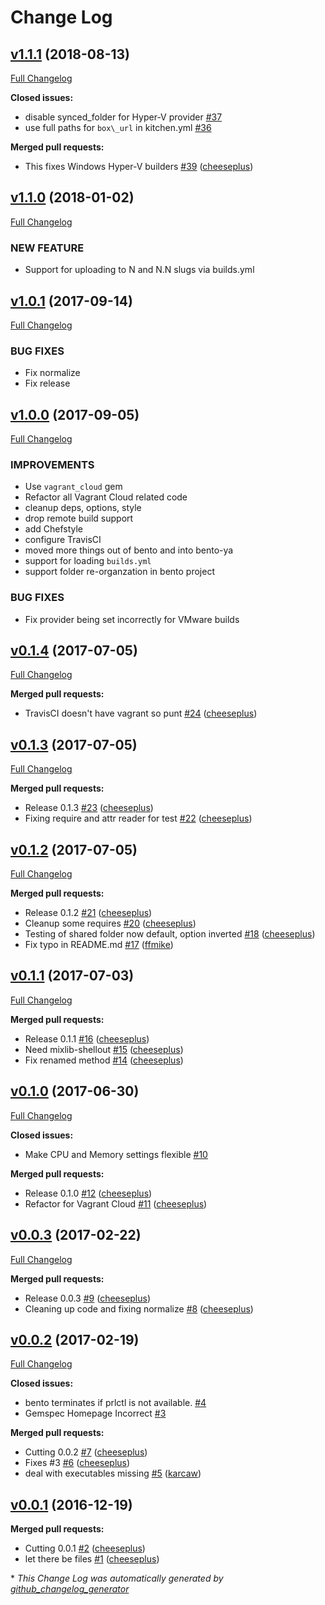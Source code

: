 # Change Log

## [v1.1.1](https://github.com/cheeseplus/bento-ya/tree/v1.1.1) (2018-08-13)
[Full Changelog](https://github.com/cheeseplus/bento-ya/compare/v1.1.0...v1.1.1)

**Closed issues:**

- disable synced\_folder for Hyper-V provider [\#37](https://github.com/cheeseplus/bento-ya/issues/37)
- use full paths for `box\_url` in kitchen.yml [\#36](https://github.com/cheeseplus/bento-ya/issues/36)

**Merged pull requests:**

- This fixes Windows Hyper-V builders [\#39](https://github.com/cheeseplus/bento-ya/pull/39) ([cheeseplus](https://github.com/cheeseplus))

## [v1.1.0](https://github.com/cheeseplus/bento-ya/tree/v1.1.0) (2018-01-02)
[Full Changelog](https://github.com/cheeseplus/bento-ya/compare/v1.0.1...v1.1.0)

### NEW FEATURE

* Support for uploading to N and N.N slugs via builds.yml 

## [v1.0.1](https://github.com/cheeseplus/bento-ya/tree/v1.0.1) (2017-09-14)
[Full Changelog](https://github.com/cheeseplus/bento-ya/compare/v1.0.0...v1.0.1)

### BUG FIXES

* Fix normalize
* Fix release

## [v1.0.0](https://github.com/cheeseplus/bento-ya/tree/v1.0.0) (2017-09-05)
[Full Changelog](https://github.com/cheeseplus/bento-ya/compare/v0.1.4...v1.0.0)

### IMPROVEMENTS

* Use `vagrant_cloud` gem
* Refactor all Vagrant Cloud related code
* cleanup deps, options, style
* drop remote build support
* add Chefstyle
* configure TravisCI
* moved more things out of bento and into bento-ya
* support for loading `builds.yml`
* support folder re-organzation in bento project

### BUG FIXES

* Fix provider being set incorrectly for VMware builds

## [v0.1.4](https://github.com/cheeseplus/bento-ya/tree/v0.1.4) (2017-07-05)
[Full Changelog](https://github.com/cheeseplus/bento-ya/compare/v0.1.3...v0.1.4)

**Merged pull requests:**

- TravisCI doesn't have vagrant so punt [\#24](https://github.com/cheeseplus/bento-ya/pull/24) ([cheeseplus](https://github.com/cheeseplus))

## [v0.1.3](https://github.com/cheeseplus/bento-ya/tree/v0.1.3) (2017-07-05)
[Full Changelog](https://github.com/cheeseplus/bento-ya/compare/v0.1.2...v0.1.3)

**Merged pull requests:**

- Release 0.1.3 [\#23](https://github.com/cheeseplus/bento-ya/pull/23) ([cheeseplus](https://github.com/cheeseplus))
- Fixing require and attr reader for test [\#22](https://github.com/cheeseplus/bento-ya/pull/22) ([cheeseplus](https://github.com/cheeseplus))

## [v0.1.2](https://github.com/cheeseplus/bento-ya/tree/v0.1.2) (2017-07-05)
[Full Changelog](https://github.com/cheeseplus/bento-ya/compare/v0.1.1...v0.1.2)

**Merged pull requests:**

- Release 0.1.2 [\#21](https://github.com/cheeseplus/bento-ya/pull/21) ([cheeseplus](https://github.com/cheeseplus))
- Cleanup some requires [\#20](https://github.com/cheeseplus/bento-ya/pull/20) ([cheeseplus](https://github.com/cheeseplus))
- Testing of shared folder now default, option inverted [\#18](https://github.com/cheeseplus/bento-ya/pull/18) ([cheeseplus](https://github.com/cheeseplus))
- Fix typo in README.md [\#17](https://github.com/cheeseplus/bento-ya/pull/17) ([ffmike](https://github.com/ffmike))

## [v0.1.1](https://github.com/cheeseplus/bento-ya/tree/v0.1.1) (2017-07-03)
[Full Changelog](https://github.com/cheeseplus/bento-ya/compare/v0.1.0...v0.1.1)

**Merged pull requests:**

- Release 0.1.1 [\#16](https://github.com/cheeseplus/bento-ya/pull/16) ([cheeseplus](https://github.com/cheeseplus))
- Need mixlib-shellout [\#15](https://github.com/cheeseplus/bento-ya/pull/15) ([cheeseplus](https://github.com/cheeseplus))
- Fix renamed method [\#14](https://github.com/cheeseplus/bento-ya/pull/14) ([cheeseplus](https://github.com/cheeseplus))

## [v0.1.0](https://github.com/cheeseplus/bento-ya/tree/v0.1.0) (2017-06-30)
[Full Changelog](https://github.com/cheeseplus/bento-ya/compare/v0.0.3...v0.1.0)

**Closed issues:**

- Make CPU and Memory settings flexible [\#10](https://github.com/cheeseplus/bento-ya/issues/10)

**Merged pull requests:**

- Release 0.1.0 [\#12](https://github.com/cheeseplus/bento-ya/pull/12) ([cheeseplus](https://github.com/cheeseplus))
- Refactor for Vagrant Cloud [\#11](https://github.com/cheeseplus/bento-ya/pull/11) ([cheeseplus](https://github.com/cheeseplus))

## [v0.0.3](https://github.com/cheeseplus/bento-ya/tree/v0.0.3) (2017-02-22)
[Full Changelog](https://github.com/cheeseplus/bento-ya/compare/v0.0.2...v0.0.3)

**Merged pull requests:**

- Release 0.0.3 [\#9](https://github.com/cheeseplus/bento-ya/pull/9) ([cheeseplus](https://github.com/cheeseplus))
- Cleaning up code and fixing normalize [\#8](https://github.com/cheeseplus/bento-ya/pull/8) ([cheeseplus](https://github.com/cheeseplus))

## [v0.0.2](https://github.com/cheeseplus/bento-ya/tree/v0.0.2) (2017-02-19)
[Full Changelog](https://github.com/cheeseplus/bento-ya/compare/v0.0.1...v0.0.2)

**Closed issues:**

- bento terminates if prlctl is not available. [\#4](https://github.com/cheeseplus/bento-ya/issues/4)
- Gemspec Homepage Incorrect [\#3](https://github.com/cheeseplus/bento-ya/issues/3)

**Merged pull requests:**

- Cutting 0.0.2 [\#7](https://github.com/cheeseplus/bento-ya/pull/7) ([cheeseplus](https://github.com/cheeseplus))
- Fixes \#3 [\#6](https://github.com/cheeseplus/bento-ya/pull/6) ([cheeseplus](https://github.com/cheeseplus))
- deal with executables missing [\#5](https://github.com/cheeseplus/bento-ya/pull/5) ([karcaw](https://github.com/karcaw))

## [v0.0.1](https://github.com/cheeseplus/bento-ya/tree/v0.0.1) (2016-12-19)
**Merged pull requests:**

- Cutting 0.0.1 [\#2](https://github.com/cheeseplus/bento-ya/pull/2) ([cheeseplus](https://github.com/cheeseplus))
- let there be files [\#1](https://github.com/cheeseplus/bento-ya/pull/1) ([cheeseplus](https://github.com/cheeseplus))



\* *This Change Log was automatically generated by [github_changelog_generator](https://github.com/skywinder/Github-Changelog-Generator)*
